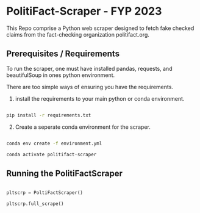 #  PolitiFact-Scraper - FYP 2023

This Repo comprise a Python web scraper designed to fetch fake checked claims from the fact-checking organization politifact.org. 

## Prerequisites / Requirements

To run the scraper, one must have installed pandas, requests, and beautifulSoup in ones python environment.

There are too simple ways of ensuring you have the requirements.

1) install the requirements to your main python or conda environment.

```bash

pip install -r requirements.txt 

```
2) Create a seperate conda environment for the scraper.

```bash

conda env create -f environment.yml

conda activate politifact-scraper

```


## Running the PolitiFactScraper


```Python

pltscrp = PoltiFactScraper()

pltscrp.full_scrape()

```
